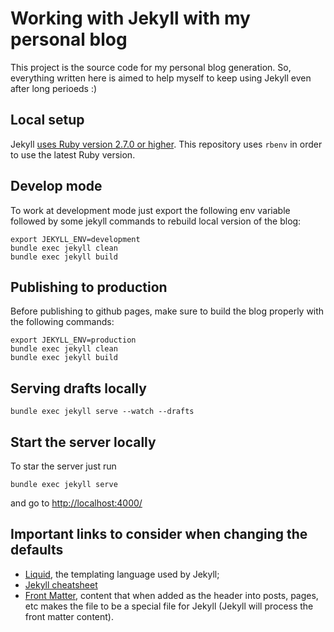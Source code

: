 # Working with Jekyll with my personal blog

This project is the source code for my personal blog generation. So, everything written here is aimed to help myself to keep using Jekyll even after long perioeds :)

## Local setup

Jekyll [uses Ruby version 2.7.0 or higher](https://jekyllrb.com/docs/).
This repository uses `rbenv` in order to use the latest Ruby version.

## Develop mode

To work at development mode just export the following env variable followed by some jekyll commands to rebuild local version of the blog:

```
export JEKYLL_ENV=development
bundle exec jekyll clean
bundle exec jekyll build
```

## Publishing to production

Before publishing to github pages, make sure to build the blog properly with the following commands:

```
export JEKYLL_ENV=production
bundle exec jekyll clean
bundle exec jekyll build
```

## Serving drafts locally

```
bundle exec jekyll serve --watch --drafts
```

## Start the server locally

To star the server just run

```
bundle exec jekyll serve
```

and go to [http://localhost:4000/](http://localhost:4000/)

## Important links to consider when changing the defaults

- [Liquid](https://shopify.github.io/liquid/filters/split/), the templating language used by Jekyll;
- [Jekyll cheatsheet](https://devhints.io/jekyll)
- [Front Matter](https://jekyllrb.com/docs/front-matter/), content that when added as the header into posts, pages, etc makes the file to be a special file for Jekyll (Jekyll will process the front matter content).
